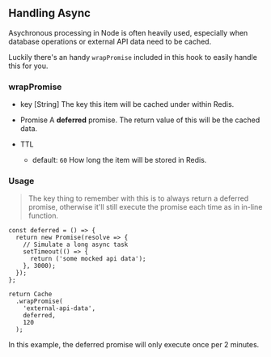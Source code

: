 ## Handling Async

Asychronous processing in Node is often heavily used, especially when database operations or external API data need to be cached.

Luckily there's an handy `wrapPromise` included in this hook to easily handle this for you.

### wrapPromise

- key [String]
The key this item will be cached under within Redis.

- Promise
A **deferred** promise. The return value of this will be the cached data.

- TTL
  - default: `60`
How long the item will be stored in Redis.

### Usage

> The key thing to remember with this is to always return a deferred promise, otherwise it'll still execute the promise
each time as in in-line function.

```
const deferred = () => {
  return new Promise(resolve => { 
    // Simulate a long async task
    setTimeout(() => {
      return ('some mocked api data');
    }, 3000);
  });
};

return Cache
  .wrapPromise(
    'external-api-data',
    deferred,
    120
  );
```

In this example, the deferred promise will only execute once per 2 minutes.
